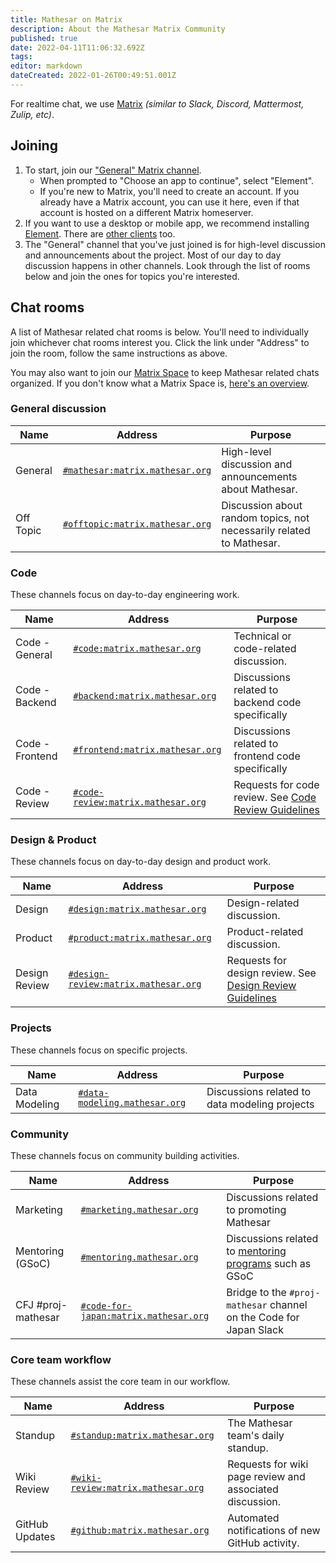 ```yaml
---
title: Mathesar on Matrix
description: About the Mathesar Matrix Community
published: true
date: 2022-04-11T11:06:32.692Z
tags: 
editor: markdown
dateCreated: 2022-01-26T00:49:51.001Z
---
```


For realtime chat, we use [Matrix](https://matrix.org/) *(similar to Slack, Discord, Mattermost, Zulip, etc)*.

## Joining
1. To start, join our ["General" Matrix channel](https://matrix.to/#/#mathesar:matrix.mathesar.org).
    - When prompted to "Choose an app to continue", select "Element".
    - If you're new to Matrix, you'll need to create an account. If you already have a Matrix account, you can use it here, even if that account is hosted on a different Matrix homeserver.
1. If you want to use a desktop or mobile app, we recommend installing [Element](https://element.io/get-started). There are [other clients](https://matrix.org/clients/) too.
1. The "General" channel that you've just joined is for high-level discussion and announcements about the project. Most of our day to day discussion happens in other channels. Look through the list of rooms below and join the ones for topics you're interested.

## Chat rooms
A list of Mathesar related chat rooms is below. You'll need to individually join whichever chat rooms interest you. Click the link under "Address" to join the room, follow the same instructions as above.

You may also want to join our [Matrix Space](https://matrix.to/#/!KQLkDbtIMsvcwUIfNy:matrix.mathesar.org?via=matrix.mathesar.org&via=matrix.org) to keep Mathesar related chats organized. If you don't know what a Matrix Space is, [here's an overview](https://element.io/blog/spaces-the-next-frontier/).

### General discussion
| Name | Address | Purpose |
|-|-|-|
| General | [`#mathesar:matrix.mathesar.org`](https://matrix.to/#/#mathesar:matrix.mathesar.org) | High-level discussion and announcements about Mathesar. |
| Off Topic | [`#offtopic:matrix.mathesar.org`](https://matrix.to/#/#offtopic:matrix.mathesar.org) | Discussion about random topics, not necessarily related to Mathesar. |

### Code
These channels focus on day-to-day engineering work.

| Name | Address | Purpose |
|-|-|-|
| Code - General | [`#code:matrix.mathesar.org`](https://matrix.to/#/#code:matrix.mathesar.org) | Technical or code-related discussion. |
| Code - Backend | [`#backend:matrix.mathesar.org`](https://matrix.to/#/#backend:matrix.mathesar.org) | Discussions related to backend code specifically |
| Code - Frontend | [`#frontend:matrix.mathesar.org`](https://matrix.to/#/#frontend:matrix.mathesar.org) | Discussions related to frontend code specifically  |
| Code - Review | [`#code-review:matrix.mathesar.org`](https://matrix.to/#/#code-review:matrix.mathesar.org) | Requests for code review. See [Code Review Guidelines](/engineering/code-review) |

### Design & Product
These channels focus on day-to-day design and product work.

| Name | Address | Purpose |
|-|-|-|
| Design | [`#design:matrix.mathesar.org`](https://matrix.to/#/#design:matrix.mathesar.org) | Design-related discussion. |
| Product | [`#product:matrix.mathesar.org`](https://matrix.to/#/#product:matrix.mathesar.org) | Product-related discussion. |
| Design Review | [`#design-review:matrix.mathesar.org`](https://matrix.to/#/#design-review:matrix.mathesar.org) | Requests for design review. See [Design Review Guidelines](/design/process/review-guidelines) |

### Projects
These channels focus on specific projects.

| Name | Address | Purpose |
|-|-|-|
| Data Modeling | [`#data-modeling.mathesar.org`](https://matrix.to/#/#data-modeling:matrix.mathesar.org) | Discussions related to data modeling projects |

### Community 
These channels focus on community building activities.

| Name | Address | Purpose |
|-|-|-|
| Marketing | [`#marketing.mathesar.org`](https://matrix.to/#/#marketing:matrix.mathesar.org) | Discussions related to promoting Mathesar |
| Mentoring (GSoC) | [`#mentoring.mathesar.org`](https://matrix.to/#/#mentoring:matrix.mathesar.org) | Discussions related to [mentoring programs](/en/community/mentoring) such as GSoC |
| CFJ #proj-mathesar | [`#code-for-japan:matrix.mathesar.org`](https://matrix.to/#/#code-for-japan:matrix.mathesar.org) | Bridge to the `#proj-mathesar` channel on the Code for Japan Slack |

### Core team workflow
These channels assist the core team in our workflow.

| Name | Address | Purpose |
|-|-|-|
| Standup | [`#standup:matrix.mathesar.org`](https://matrix.to/#/#standup:matrix.mathesar.org) | The Mathesar team's daily standup. |
| Wiki Review | [`#wiki-review:matrix.mathesar.org`](https://matrix.to/#/#wiki-review:matrix.mathesar.org) | Requests for wiki page review and associated discussion. |
| GitHub Updates | [`#github:matrix.mathesar.org`](https://matrix.to/#/#github:matrix.mathesar.org) | Automated notifications of new GitHub activity. |